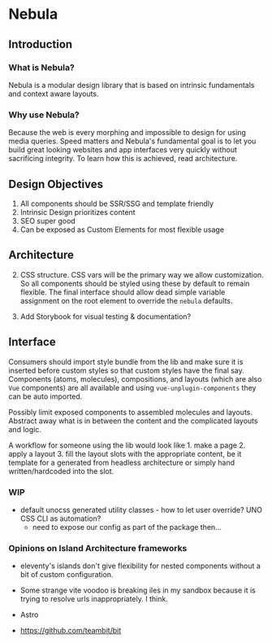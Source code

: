 # Nebula

## Introduction

### What is Nebula?

Nebula is a modular design library that is based on intrinsic fundamentals and context aware layouts.

### Why use Nebula?

Because the web is every morphing and impossible to design for using media queries. Speed matters and Nebula's fundamental goal is to let you build great looking websites and app interfaces very quickly without sacrificing integrity. To learn how this is achieved, read architecture. 

## Design Objectives

1. All components should be SSR/SSG and template friendly
2. Intrinsic Design prioritizes content
3. SEO super good
4. Can be exposed as Custom Elements for most flexible usage

## Architecture

2. CSS structure. CSS vars will be the primary way we allow customization. So all components should be styled using these by default to remain flexible. The final interface should allow dead simple variable assignment on the root element to override the `nebula` defaults.

3. Add Storybook for visual testing & documentation?

## Interface
 
Consumers should import style bundle from the lib and make sure it is inserted before custom styles so that custom styles have the final say. Components (atoms, molecules), compositions, and layouts (which are also `Vue` components) are all available and using `vue-unplugin-components` they can be auto imported.

Possibly limit exposed components to assembled molecules and layouts. Abstract away what is in between the content and the complicated layouts and logic.

A workflow for someone using the lib would look like 1. make a page 2. apply a layout 3. fill the layout slots with the appropriate content, be it template for a generated from headless architecture or simply hand written/hardcoded into the slot.


### WIP

- default unocss generated utility classes - how to let user override? UNO CSS CLI as automation?
  - need to expose our config as part of the package then... 

### Opinions on Island Architecture frameworks

- eleventy's islands don't give flexibility for nested components without a bit of custom configuration. 

- Some strange vite voodoo is breaking iles in my sandbox because it is trying to resolve urls inappropriately. I think. 

- Astro

- https://github.com/teambit/bit
